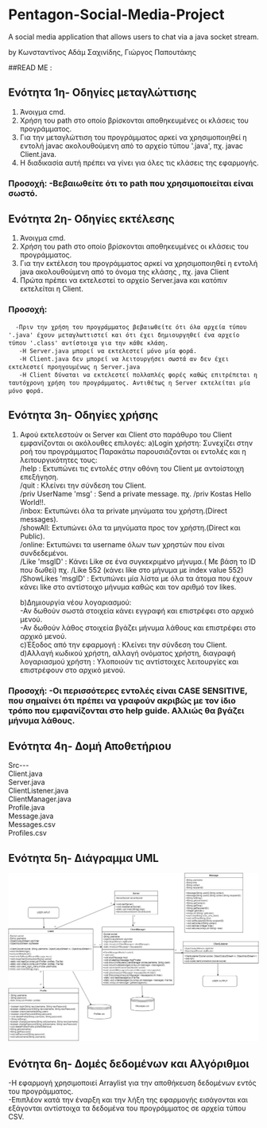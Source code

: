 # Pentagon-Social-Media-Project

A social media application that allows users to chat via a java socket stream.

by Κωνσταντίνος Αδάμ Σαχινίδης, Γιώργος Παπουτάκης

##READ ME :

## Ενότητα 1η- Οδηγίες μεταγλώττισης

1. Άνοιγμα cmd.
2. Χρήση του path στο οποίο βρίσκονται αποθηκευμένες οι κλάσεις του προγράμματος.
3. Για την μεταγλώττιση του προγράμματος αρκεί να χρησιμοποιηθεί η εντολή javac ακολουθούμενη από το αρχείο τύπου '.java', πχ. javac Client.java.
4. Η διαδικασία αυτή πρέπει να γίνει για όλες τις κλάσεις της εφαρμογής.

### Προσοχή: -Βεβαιωθείτε ότι το path που χρησιμοποιείται είναι σωστό.

## Ενότητα 2η- Οδηγίες εκτέλεσης

1. Άνοιγμα cmd.
2. Χρήση του path στο οποίο βρίσκονται αποθηκευμένες οι κλάσεις του προγράμματος.
3. Για την εκτέλεση του προγράμματος αρκεί να χρησιμοποιηθεί η εντολή java ακολουθούμενη από το όνομα της κλάσης , πχ. java Client
4. Πρώτα πρέπει να εκτελεστεί το αρχείο Server.java και κατόπιν εκτελείται η Client.

### Προσοχή: <br />
      -Πριν την χρήση του προγράμματος βεβαιωθείτε ότι όλα αρχεία τύπου '.java' έχουν μεταγλωττιστεί και ότι έχει δημιουργηθεί ένα αρχείο τύπου '.class' αντίστοιχα για την κάθε κλάση.
	   -Η Server.java μπορεί να εκτελεστεί μόνο μία φορά.
	   -Η Client.java δεν μπορεί να λειτουργήσει σωστά αν δεν έχει εκτελεστεί προηγουμένως η Server.java
	   -Η Client δύναται να εκτελεστεί πολλαπλές φορές καθώς επιτρέπεται η ταυτόχρονη χρήση του προγράμματος. Αντιθέτως η Server εκτελείται μία μόνο φορά.

## Ενότητα 3η- Οδηγίες χρήσης

1. Αφού εκτελεστούν οι Server και Client στο παράθυρο του Client εμφανίζονται οι ακόλουθες επιλογές:
	a)Login χρήστη: Συνεχίζει στην ροή του προγράμματος
	Παρακάτω παρουσιάζονται οι εντολές και η λειτουργικότητες τους:
		<br /> /help : Εκτυπώνει τις εντολές στην οθόνη του Client με αντοίστοιχη επεξήγηση.
		<br /> /quit : Κλείνει την σύνδεση του Client.
		<br /> /priv UserName 'msg' : Send a private message. πχ. /priv Kostas Hello World!!.
		<br /> /inbox: Εκτυπώνει όλα τα private μηνύματα του χρήστη.(Direct messages).
		<br /> /showAll: Εκτυπώνει όλα τα μηνύματα προς τον χρήστη.(Direct και Public).
		<br /> /online: Εκτυπώνει τα username όλων των χρηστών που είναι συνδεδεμένοι.
		<br /> /Like 'msgID' : Κάνει Like σε ένα συγκεκριμένο μήνυμα.( Με βάση το ID που δωθεί) πχ. /Like 552 (κάνει like στο μήνυμα με index value 552)
		<br /> /ShowLikes 'msgID' : Εκτυπώνει μία λίστα με όλα τα άτομα που έχουν κάνει like στο αντίστοιχο μήνυμα καθώς και τον αριθμό τον likes.
				
	b)Δημιουργία νέου λογαριασμού: <br />-Αν δωθούν σωστά στοιχεία κάνει εγγραφή και επιστρέφει στο αρχικό μενού.
						<br /> -Αν δωθούν λάθος στοιχεία βγάζει μήνυμα λάθους και επιστρέφει στο αρχικό μενού.
	<br />c)Έξοδος από την εφαρμογή : Κλείνει την σύνδεση του Client.
<br />	d)Αλλαγή κωδικού χρήστη, αλλαγή ονόματος χρήστη, διαγραφή λογαριασμού χρήστη : Υλοποιούν τις αντίστοιχες λειτουργίες και επιστρέφουν στο αρχικό μενού.
	
### Προσοχή: -Οι περισσότερες εντολές είναι CASE SENSITIVE, που σημαίνει ότι πρέπει να γραφούν ακριβώς με τον ίδιο τρόπο που εμφανίζονται στο help guide. Αλλιώς θα βγάζει μήνυμα λάθους.

## Ενότητα 4η- Δομή Αποθετήριου

Src---<br />
	Client.java <br />
	Server.java <br />
	ClientListener.java <br />
	ClientManager.java <br />
	Profile.java <br />
	Message.java <br />
	Messages.csv <br />
	Profiles.csv <br />

## Ενότητα 5η- Διάγραμμα UML
![UML](https://github.com/8170034/Omada6/blob/main/src/UML-Diagram.png)

## Ενότητα 6η- Δομές δεδομένων και Αλγόριθμοι

-Η εφαρμογή χρησιμοποιεί Arraylist για την αποθήκευση δεδομένων εντός του προγράμματος.<br />
-Επιπλέον κατά την έναρξη και την λήξη της εφαρμογής εισάγονται και εξάγονται αντίστοιχα τα δεδομένα του προγράμματος σε αρχεία τύπου CSV.
